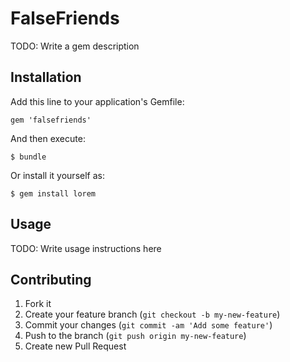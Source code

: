 # FalseFriends

TODO: Write a gem description

## Installation

Add this line to your application's Gemfile:

    gem 'falsefriends'

And then execute:

    $ bundle

Or install it yourself as:

    $ gem install lorem

## Usage

TODO: Write usage instructions here

## Contributing

1. Fork it
2. Create your feature branch (`git checkout -b my-new-feature`)
3. Commit your changes (`git commit -am 'Add some feature'`)
4. Push to the branch (`git push origin my-new-feature`)
5. Create new Pull Request

